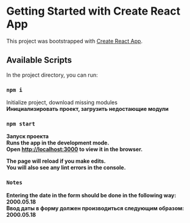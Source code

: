 # Getting Started with Create React App

This project was bootstrapped with [Create React App](https://github.com/facebook/create-react-app).

## Available Scripts

In the project directory, you can run:

### `npm i`

Initialize project, download missing modules <br>
<b>Инициализировать проект, загрузить недостающие модули<b>

### `npm start`

<b>Запуск проекта</b>
<br>
Runs the app in the development mode.\
Open [http://localhost:3000](http://localhost:3000) to view it in the browser.

The page will reload if you make edits.\
You will also see any lint errors in the console.

### `Notes`

Entering the date in the form should be done in the following way:
2000.05.18
<br>
<b>Ввод даты в форму должен производиться следующим образом:
2000.05.18<b>




